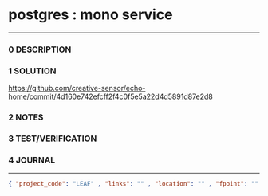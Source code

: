 # postgres : mono service
--------------------------------
### 0 DESCRIPTION


### 1 SOLUTION

https://github.com/creative-sensor/echo-home/commit/4d160e742efcff2f4c0f5e5a22d4d5891d87e2d8

### 2 NOTES


### 3 TEST/VERIFICATION


### 4 JOURNAL



--------------------------------
```json
{ "project_code": "LEAF" , "links": "" , "location": "" , "fpoint": "" }
```
